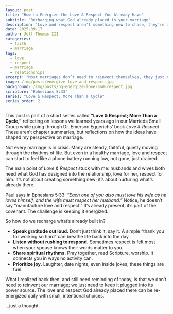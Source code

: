```yaml
---
layout: post
title: "How to Energize the Love & Respect You Already Have"
subtitle: "Recharging what God already placed in your marriage"
description: "Love and respect aren’t something new to chase, they’re already in your marriage. Here’s how to keep them energized."
date: 2025-09-17
author: Jeff Thomas III
categories:
  - faith
  - marriage
tags:
  - love
  - respect
  - marriage
  - relationships
excerpt: "Most marriages don’t need to reinvent themselves, they just need to recharge what’s already there."
image: /img/posts/energize-love-and-respect.jpg
background: /img/posts/bg-energize-love-and-respect.jpg
scripture: "Ephesians 5:33"
series: "Love & Respect; More Than a Cycle"
series_order: 2
---
```


This post is part of a short series called **“Love & Respect; More Than a Cycle,”** reflecting on lessons we learned years ago in our Marrieds Small Group while going through Dr. Emerson Eggerichs’ book *Love & Respect.* These aren’t chapter summaries, but reflections on how the ideas have shaped my perspective on marriage.  

Not every marriage is in crisis. Many are steady, faithful, quietly moving through the rhythms of life. But even in a healthy marriage, love and respect can start to feel like a phone battery running low, not gone, just drained.  

The main point of *Love & Respect* stuck with me: husbands and wives both need what God has designed into the relationship, love for her, respect for him. It’s not about creating something new; it’s about nurturing what’s already there.  

Paul says in Ephesians 5:33: *“Each one of you also must love his wife as he loves himself, and the wife must respect her husband.”* Notice, he doesn’t say “manufacture love and respect.” It’s already present, it’s part of the covenant. The challenge is keeping it energized.  

So how do we recharge what’s already built in?  

- **Speak gratitude out loud.** Don’t just think it, say it. A simple “thank you for working so hard” can breathe life back into the day.  
- **Listen without rushing to respond.** Sometimes respect is felt most when your spouse knows their words matter to you.  
- **Share spiritual rhythms.** Pray together, read Scripture, worship. It connects you in ways no activity can.  
- **Prioritize joy.** Laughter, date nights, even inside jokes, these things are fuel.  

What I realized back then, and still need reminding of today, is that we don’t need to reinvent our marriage; we just need to keep it plugged into its power source. The love and respect God already placed there can be re-energized daily with small, intentional choices.  

…just a thought.  

<!--stackedit_data:
eyJoaXN0b3J5IjpbLTQzMzkwNjM0XX0=
-->